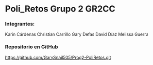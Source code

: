 # Poli_Retos Grupo 2 GR2CC


### Integrantes:
Karin Cárdenas
Christian Carrillo
Gary Defas
David Díaz
Melissa Guerra

### Repositorio en GitHub
https://github.com/GarySnail505/Prog2-PoliRetos.git
